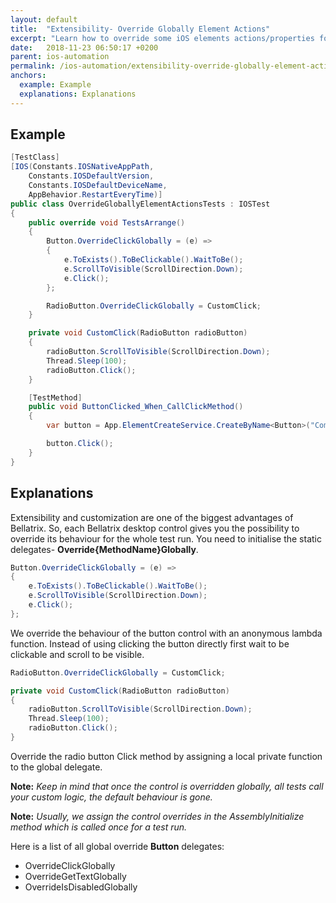 ```yaml
---
layout: default
title:  "Extensibility- Override Globally Element Actions"
excerpt: "Learn how to override some iOS elements actions/properties for the whole tests execution."
date:   2018-11-23 06:50:17 +0200
parent: ios-automation
permalink: /ios-automation/extensibility-override-globally-element-actions/
anchors:
  example: Example
  explanations: Explanations
---
```

Example
-------
```csharp
[TestClass]
[IOS(Constants.IOSNativeAppPath,
    Constants.IOSDefaultVersion,
    Constants.IOSDefaultDeviceName,
    AppBehavior.RestartEveryTime)]
public class OverrideGloballyElementActionsTests : IOSTest
{
    public override void TestsArrange()
    {
        Button.OverrideClickGlobally = (e) =>
        {
            e.ToExists().ToBeClickable().WaitToBe();
            e.ScrollToVisible(ScrollDirection.Down);
            e.Click();
        };

        RadioButton.OverrideClickGlobally = CustomClick;
    }

    private void CustomClick(RadioButton radioButton)
    {
        radioButton.ScrollToVisible(ScrollDirection.Down);
        Thread.Sleep(100);
        radioButton.Click();
    }

    [TestMethod]
    public void ButtonClicked_When_CallClickMethod()
    {
        var button = App.ElementCreateService.CreateByName<Button>("ComputeSumButton");

        button.Click();
    }
}
```

Explanations
------------
Extensibility and customization are one of the biggest advantages of Bellatrix. So, each Bellatrix desktop control gives you the possibility to override its behaviour for the whole test run. You need to initialise the static delegates- **Override{MethodName}Globally**.
```csharp
Button.OverrideClickGlobally = (e) =>
{
    e.ToExists().ToBeClickable().WaitToBe();
    e.ScrollToVisible(ScrollDirection.Down);
    e.Click();
};
```
We override the behaviour of the button control with an anonymous lambda function. Instead of using clicking the button directly first wait to be clickable and scroll to be visible.
```csharp
RadioButton.OverrideClickGlobally = CustomClick;

private void CustomClick(RadioButton radioButton)
{
    radioButton.ScrollToVisible(ScrollDirection.Down);
    Thread.Sleep(100);
    radioButton.Click();
}
```
Override the radio button Click method by assigning a local private function to the global delegate.

**Note:** *Keep in mind that once the control is overridden globally, all tests call your custom logic, the default behaviour is gone.*

**Note:** *Usually, we assign the control overrides in the AssemblyInitialize method which is called once for a test run.*

Here is a list of all global override **Button** delegates:
- OverrideClickGlobally
- OverrideGetTextGlobally
- OverrideIsDisabledGlobally